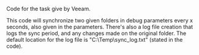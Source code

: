 Code for the task give by Veeam.

This code will synchronize two given folders in debug parameters every x seconds, also given in the parameters. There's also a log file creation that logs the sync period, and any changes made 
on the original folder. The default location for the log file is "C:\Temp\sync_log.txt" (stated in the code).
